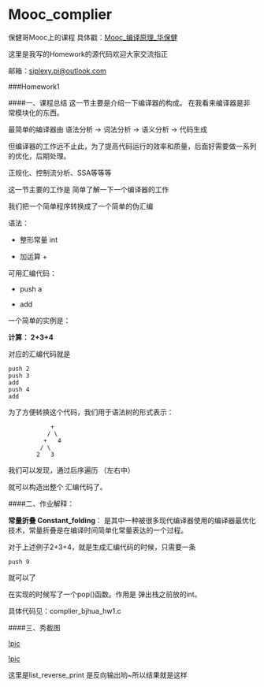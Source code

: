 # Mooc_complier




保健哥Mooc上的课程 具体戳：[Mooc_编译原理_华保健](http://mooc.study.163.com/learn/USTC-1000002001#/learn/announce)

这里是我写的Homework的源代码欢迎大家交流指正

邮箱：siplexy.pi@outlook.com

###Homework1

####一、课程总结
这一节主要是介绍一下编译器的构成。
在我看来编译器是非常模块化的东西。

最简单的编译器由  语法分析 -> 词法分析 -> 语义分析 -> 代码生成

但编译器的工作远不止此，为了提高代码运行的效率和质量，后面好需要做一系列的优化，后期处理。

正规化、控制流分析、SSA等等等


这一节主要的工作是 简单了解一下一个编译器的工作

我们把一个简单程序转换成了一个简单的伪汇编

语法：

- 整形常量  int 

- 加运算   +

可用汇编代码：

- push a

- add

一个简单的实例是：

  **计算：  2+3+4**

对应的汇编代码就是

    push 2
    push 3
    add
    push 4
    add

为了方便转换这个代码，我们用于语法树的形式表示：

                +
               / \
              +   4
             / \
            2   3

我们可以发现，通过后序遍历 （左右中）

就可以构造出整个 汇编代码了。





####二、作业解释：

**常量折叠 Constant_folding**：
是其中一种被很多现代编译器使用的编译器最优化技术，常量折叠是在编译时间简单化常量表达的一个过程。

对于上述例子2+3+4，就是生成汇编代码的时候，只需要一条 

    push 9
    

就可以了

在实现的时候写了一个pop()函数。作用是 弹出栈之前放的int。

具体代码见：complier_bjhua_hw1.c 

####三、秀截图

[!pic](http://raw.githubusercontent.com/easyforgood/Mooc_complier/master/pic/lab1/1.jpg)

[!pic](http://raw.githubusercontent.com/easyforgood/Mooc_complier/master/pic/lab1/2.jpg)

这里是list_reverse_print 是反向输出哟~所以结果就是这样
